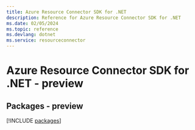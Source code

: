 ```yaml
---
title: Azure Resource Connector SDK for .NET
description: Reference for Azure Resource Connector SDK for .NET
ms.date: 02/05/2024
ms.topic: reference
ms.devlang: dotnet
ms.service: resourceconnector
---
```

# Azure Resource Connector SDK for .NET - preview
## Packages - preview
[!INCLUDE [packages](resource-connector-index.md)]